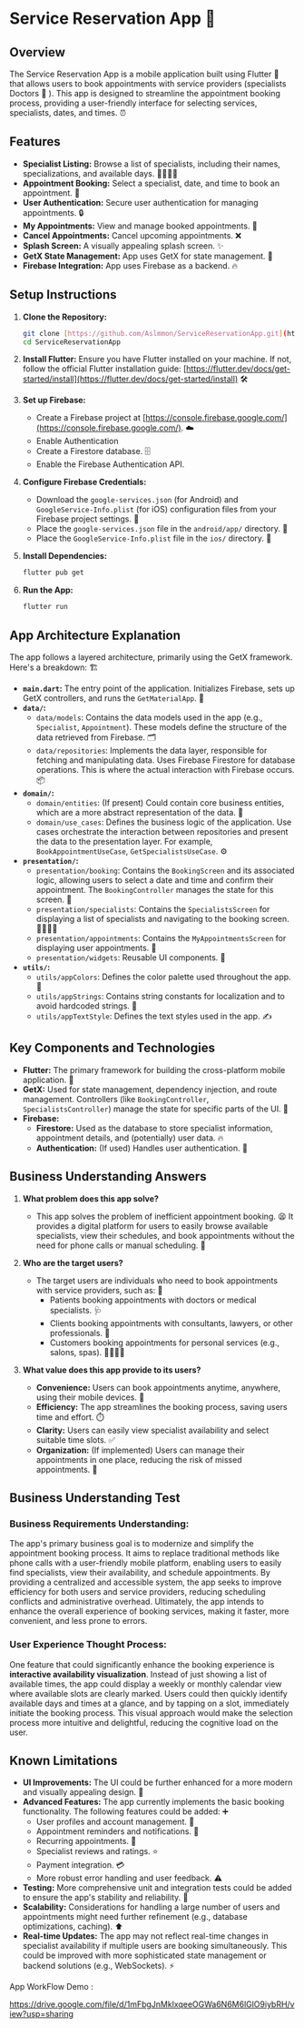 # Service Reservation App 🚀

## Overview

The Service Reservation App is a mobile application built using Flutter 📱 that allows users to book appointments with service providers (specialists Doctors 🥼 ). This app is designed to streamline the appointment booking process, providing a user-friendly interface for selecting services, specialists, dates, and times. ⏰

## Features

* **Specialist Listing:** Browse a list of specialists, including their names, specializations, and available days. 👨‍⚕️👩‍⚕️
* **Appointment Booking:** Select a specialist, date, and time to book an appointment. 📅
* **User Authentication:**  Secure user authentication for managing appointments. 🔒
* **My Appointments:** View and manage booked appointments. 📆
* **Cancel Appointments:**  Cancel upcoming appointments. ❌
* **Splash Screen:** A visually appealing splash screen. ✨
* **GetX State Management:** App uses GetX for state management. 🧰
* **Firebase Integration:** App uses Firebase as a backend. 🔥

## Setup Instructions

1.  **Clone the Repository:**

    ```bash
    git clone [https://github.com/Aslmmon/ServiceReservationApp.git](https://github.com/Aslmmon/ServiceReservationApp.git)
    cd ServiceReservationApp
    ```

2.  **Install Flutter:**
    Ensure you have Flutter installed on your machine. If not, follow the official Flutter installation guide: [https://flutter.dev/docs/get-started/install](https://flutter.dev/docs/get-started/install) 🛠️

3.  **Set up Firebase:**

    * Create a Firebase project at [https://console.firebase.google.com/](https://console.firebase.google.com/). ☁️
    * Enable Authentication 
    * Create a Firestore database. 🗄️
    * Enable the Firebase Authentication API.

4.  **Configure Firebase Credentials:**

    * Download the `google-services.json` (for Android) and `GoogleService-Info.plist` (for iOS) configuration files from your Firebase project settings. 🔑
    * Place the `google-services.json` file in the `android/app/` directory. 📂
    * Place the `GoogleService-Info.plist` file in the `ios/` directory. 📲

5.  **Install Dependencies:**

    ```bash
    flutter pub get
    ```

6.  **Run the App:**

    ```bash
    flutter run
    ```

## App Architecture Explanation

The app follows a layered architecture, primarily using the GetX framework. Here's a breakdown: 🏗️

* **`main.dart`:** The entry point of the application. Initializes Firebase, sets up GetX controllers, and runs the `GetMaterialApp`. 🚀
* **`data/`:**
    * `data/models`: Contains the data models used in the app (e.g., `Specialist`, `Appointment`). These models define the structure of the data retrieved from Firebase. 🗂️
    * `data/repositories`: Implements the data layer, responsible for fetching and manipulating data. Uses Firebase Firestore for database operations. This is where the actual interaction with Firebase occurs. 📦
* **`domain/`:**
    * `domain/entities`: (If present) Could contain core business entities, which are a more abstract representation of the data. 💼
    * `domain/use_cases`: Defines the business logic of the application. Use cases orchestrate the interaction between repositories and present the data to the presentation layer. For example, `BookAppointmentUseCase`, `GetSpecialistsUseCase`. ⚙️
* **`presentation/`:**
    * `presentation/booking`: Contains the `BookingScreen` and its associated logic, allowing users to select a date and time and confirm their appointment. The `BookingController` manages the state for this screen. 📅
    * `presentation/specialists`: Contains the `SpecialistsScreen` for displaying a list of specialists and navigating to the booking screen. 👨‍⚕️👩‍⚕️
    * `presentation/appointments`: Contains the `MyAppointmentsScreen` for displaying user appointments. 📆
    * `presentation/widgets`: Reusable UI components. 🧩
* **`utils/`:**
    * `utils/appColors`: Defines the color palette used throughout the app. 🎨
    * `utils/appStrings`: Contains string constants for localization and to avoid hardcoded strings. 📝
    * `utils/appTextStyle`: Defines the text styles used in the app. ✍️

## Key Components and Technologies

* **Flutter:** The primary framework for building the cross-platform mobile application. 💙
* **GetX:** Used for state management, dependency injection, and route management. Controllers (like `BookingController`, `SpecialistsController`) manage the state for specific parts of the UI. 🧰
* **Firebase:**
    * **Firestore:** Used as the database to store specialist information, appointment details, and (potentially) user data. 🔥
    * **Authentication:** (If used) Handles user authentication. 🔑

## Business Understanding Answers

1.  **What problem does this app solve?**
    * This app solves the problem of inefficient appointment booking. 😫 It provides a digital platform for users to easily browse available specialists, view their schedules, and book appointments without the need for phone calls or manual scheduling. 🥳

2.  **Who are the target users?**
    * The target users are individuals who need to book appointments with service providers, such as: 🎯
        * Patients booking appointments with doctors or medical specialists. 🩺
        * Clients booking appointments with consultants, lawyers, or other professionals. 💼
        * Customers booking appointments for personal services (e.g., salons, spas). 💇‍♀️💆‍♂️

3.  **What value does this app provide to its users?**
    * **Convenience:** Users can book appointments anytime, anywhere, using their mobile devices. 📱
    * **Efficiency:** The app streamlines the booking process, saving users time and effort. ⏱️
    * **Clarity:** Users can easily view specialist availability and select suitable time slots. ✅
    * **Organization:** (If implemented) Users can manage their appointments in one place, reducing the risk of missed appointments. 📅

## Business Understanding Test

### Business Requirements Understanding:

The app's primary business goal is to modernize and simplify the appointment booking process. It aims to replace traditional methods like phone calls with a user-friendly mobile platform, enabling users to easily find specialists, view their availability, and schedule appointments. By providing a centralized and accessible system, the app seeks to improve efficiency for both users and service providers, reducing scheduling conflicts and administrative overhead. Ultimately, the app intends to enhance the overall experience of booking services, making it faster, more convenient, and less prone to errors.

### User Experience Thought Process:

One feature that could significantly enhance the booking experience is **interactive availability visualization**. Instead of just showing a list of available times, the app could display a weekly or monthly calendar view where available slots are clearly marked. Users could then quickly identify available days and times at a glance, and by tapping on a slot, immediately initiate the booking process. This visual approach would make the selection process more intuitive and delightful, reducing the cognitive load on the user.



## Known Limitations

* **UI Improvements:** The UI could be further enhanced for a more modern and visually appealing design. 🎨
* **Advanced Features:** The app currently implements the basic booking functionality. The following features could be added: ➕
    * User profiles and account management. 👤
    * Appointment reminders and notifications. 🔔
    * Recurring appointments. 🔁
    * Specialist reviews and ratings. ⭐
    * Payment integration. 💳
    * More robust error handling and user feedback. ⚠️
* **Testing:** More comprehensive unit and integration tests could be added to ensure the app's stability and reliability. 🧪
* **Scalability:** Considerations for handling a large number of users and appointments might need further refinement (e.g., database optimizations, caching). ⬆️
* **Real-time Updates:** The app may not reflect real-time changes in specialist availability if multiple users are booking simultaneously. This could be improved with more sophisticated state management or backend solutions (e.g., WebSockets). ⚡

App WorkFlow Demo : 

https://drive.google.com/file/d/1mFbgJnMklxqeeOGWa6N6M6lGlO9iybRH/view?usp=sharing

